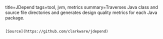 title=JDepend
tags=tool, jvm, metrics
summary=Traverses Java class and source file directories and generates design quality metrics for each Java package.
~~~~~~

[Source](https://github.com/clarkware/jdepend)

